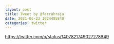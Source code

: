 ```yaml
--- 
layout: post 
title: Tweet by @farrahraja 
date: 2021-06-23 1624485840 
categories: twitter 
--- 
```

https://twitter.com/o/status/1407821749027278849